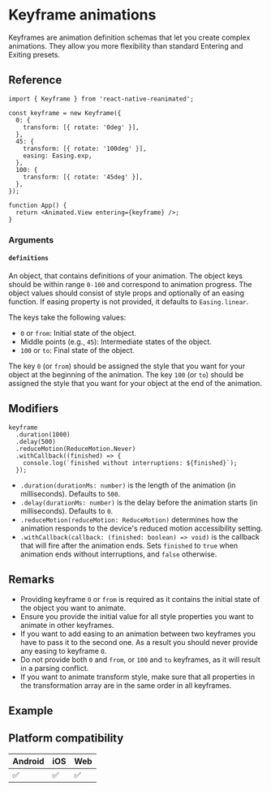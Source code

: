 # Keyframe animations

Keyframes are animation definition schemas that let you create complex animations. They allow you more flexibility than standard Entering and Exiting presets.

## Reference

```
import { Keyframe } from 'react-native-reanimated';

const keyframe = new Keyframe({
  0: {
    transform: [{ rotate: '0deg' }],
  },
  45: {
    transform: [{ rotate: '100deg' }],
    easing: Easing.exp,
  },
  100: {
    transform: [{ rotate: '45deg' }],
  },
});

function App() {
  return <Animated.View entering={keyframe} />;
}
```

### Arguments

#### `definitions`

An object, that contains definitions of your animation. The object keys should be within range `0-100` and correspond to animation progress. The object values should consist of style props and optionally of an easing function. If easing property is not provided, it defaults to `Easing.linear`.

The keys take the following values:

* `0` or `from`: Initial state of the object.
* Middle points (e.g., `45`): Intermediate states of the object.
* `100` or `to`: Final state of the object.

The key `0` (or `from`) should be assigned the style that you want for your object at the beginning of the animation. The key `100` (or `to`) should be assigned the style that you want for your object at the end of the animation.

## Modifiers

```
keyframe
  .duration(1000)
  .delay(500)
  .reduceMotion(ReduceMotion.Never)
  .withCallback((finished) => {
    console.log(`finished without interruptions: ${finished}`);
  });
```

* `.duration(durationMs: number)` is the length of the animation (in milliseconds). Defaults to `500`.
* `.delay(durationMs: number)` is the delay before the animation starts (in milliseconds). Defaults to `0`.
* `.reduceMotion(reduceMotion: ReduceMotion)` determines how the animation responds to the device's reduced motion accessibility setting.
* `.withCallback(callback: (finished: boolean) => void)` is the callback that will fire after the animation ends. Sets `finished` to `true` when animation ends without interruptions, and `false` otherwise.

## Remarks

* Providing keyframe `0` or `from` is required as it contains the initial state of the object you want to animate.
* Ensure you provide the initial value for all style properties you want to animate in other keyframes.
* If you want to add easing to an animation between two keyframes you have to pass it to the second one. As a result you should never provide any easing to keyframe `0`.
* Do not provide both `0` and `from`, or `100` and `to` keyframes, as it will result in a parsing conflict.
* If you want to animate transform style, make sure that all properties in the transformation array are in the same order in all keyframes.

## Example

## Platform compatibility

|Android|iOS|Web|
|-|-|-|
|✅|✅|✅|
